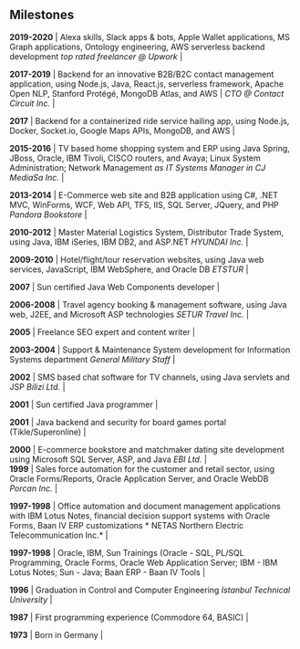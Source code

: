 ## Milestones

**2019-2020** | Alexa skills, Slack apps & bots, Apple Wallet applications, MS Graph applications, Ontology engineering, AWS serverless backend development *top rated freelancer @ Upwork* |

**2017-2019** | Backend for an innovative B2B/B2C contact management application, using Node.js, Java, React.js, serverless framework, Apache Open NLP, Stanford Protégé, MongoDB Atlas, and AWS | *CTO @ Contact Circuit Inc.* |

**2017** | Backend for a containerized ride service hailing app, using Node.js, Docker, Socket.io, Google Maps APIs, MongoDB, and AWS |

**2015-2016** | TV based home shopping system and ERP using Java Spring, JBoss, Oracle, IBM Tivoli, CISCO routers, and Avaya; Linux System Administration; Network Management *as IT Systems  Manager in CJ MediaSa Inc.* |

**2013-2014** | E-Commerce web site and B2B application using C#, .NET MVC, WinForms, WCF, Web API, TFS, IIS, SQL Server, JQuery, and PHP *Pandora Bookstore* |

**2010-2012** | Master Material Logistics System, Distributor Trade System, using Java, IBM iSeries, IBM DB2, and ASP.NET *HYUNDAI Inc.* |

**2009-2010** | Hotel/flight/tour reservation websites, using Java web services, JavaScript, IBM WebSphere, and Oracle DB *ETSTUR* |

**2007** | Sun certified Java Web Components developer |

**2006-2008** | Travel agency booking & management software, using Java web, J2EE, and Microsoft ASP technologies *SETUR Travel Inc.* |

**2005** | Freelance SEO expert and content writer |

**2003-2004** | Support & Maintenance System development for Information Systems department *General Military Staff* |

**2002** | SMS based chat software for TV channels, using Java servlets and JSP *Bilizi Ltd.* |

**2001** | Sun certified Java programmer | 

**2001** | Java backend and security for board games portal (Tikle/Superonline) |

**2000** | E-commerce bookstore and matchmaker dating site development using Microsoft SQL Server, ASP, and Java *EBI Ltd.* |   
**1999** | Sales force automation for the customer and retail sector, using Oracle Forms/Reports, Oracle Application Server, and Oracle WebDB *Porcan Inc.* |

**1997-1998** | Office automation and document management applications with IBM Lotus Notes, financial decision support systems with Oracle Forms, Baan IV ERP customizations * NETAS Northern Electric Telecommunication Inc.* |

**1997-1998** | Oracle, IBM, Sun Trainings (Oracle - SQL, PL/SQL Programming, Oracle Forms, Oracle Web Application Server; IBM - IBM Lotus Notes; Sun - Java; Baan ERP - Baan IV Tools | 

**1996** | Graduation in Control and Computer Engineering *Istanbul Technical University* |

**1987** | First programming experience (Commodore 64, BASIC) |

**1973** | Born in Germany | 
